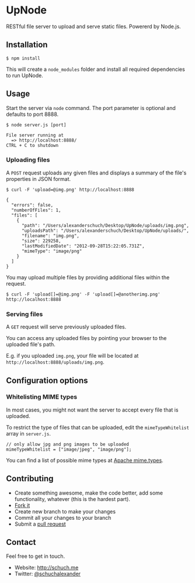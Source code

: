 # UpNode

RESTful file server to upload and serve static files. Powererd by Node.js.


## Installation

```
$ npm install
```
This will create a `node_modules` folder and install all required dependencies to run UpNode.

## Usage

Start the server via `node` command.
The port parameter is optional and defaults to port 8888.

```
$ node server.js [port]

File server running at
  => http://localhost:8888/
CTRL + C to shutdown
```

### Uploading files

A `POST` request uploads any given files and displays a summary of the file's properties in JSON format.

```
$ curl -F 'upload=@img.png' http://localhost:8888

{
  "errors": false,
  "numberOfFiles": 1,
  "files": [
    {
      "path": "/Users/alexanderschuch/Desktop/UpNode/uploads/img.png",
      "uploadsPath": "/Users/alexanderschuch/Desktop/UpNode/uploads/",
      "filename": "img.png",
      "size": 229258,
      "lastModifiedDate": "2012-09-28T15:22:05.731Z",
      "mimeType": "image/png"
    }
  ]
}
```

You may upload multiple files by providing additional files within the request.

```
$ curl -F 'upload[]=@img.png' -F 'upload[]=@anotherimg.png' http://localhost:8888
```

### Serving files

A `GET` request will serve previously uploaded files.

You can access any uploaded files by pointing your browser to the uploaded file's path.

E.g. if you uploaded `img.png`, your file will be located at `http://localhost:8888/uploads/img.png`.

## Configuration options

### Whitelisting MIME types

In most cases, you might not want the server to accept every file that is uploaded.

To restrict the type of files that can be uploaded, edit the `mimeTypeWhitelist` array in `server.js`.

```
// only allow jpg and png images to be uploaded 
mimeTypeWhitelist = ["image/jpeg", "image/png"];
```
You can find a list of possible mime types at [Apache mime.types](http://svn.apache.org/repos/asf/httpd/httpd/trunk/docs/conf/mime.types).


## Contributing

* Create something awesome, make the code better, add some functionality,
  whatever (this is the hardest part).
* [Fork it](http://help.github.com/forking/)
* Create new branch to make your changes
* Commit all your changes to your branch
* Submit a [pull request](http://help.github.com/pull-requests/)

## Contact

Feel free to get in touch.

* Website: <http://schuch.me> 
* Twitter: [@schuchalexander](http://twitter.com/schuchalexander)
